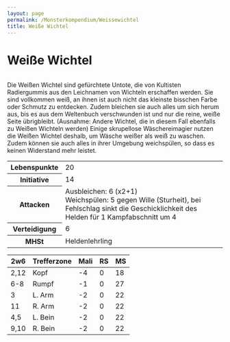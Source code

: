 ```yaml
---
layout: page
permalink: /Monsterkompendium/Weissewichtel
title: Weiße Wichtel
---
```


# Weiße Wichtel

<img alt="" src="{{ site.baseurl }}/assets/pics/weltenbuch/gallery/monster/tn2/weisserwichtel.jpg" />

Die Weißen Wichtel sind gefürchtete Untote, die von Kultisten Radiergummis aus den Leichnamen von Wichteln erschaffen werden. Sie sind vollkommen weiß, an ihnen ist auch nicht das kleinste bisschen Farbe oder Schmutz zu entdecken. Zudem bleichen sie auch alles um sich herum aus, bis es aus dem Weltenbuch verschwunden ist und nur die reine, weiße Seite übrigbleibt. (Ausnahme: Andere Wichtel, die in diesem Fall ebenfalls zu Weißen Wichteln werden) Einige skrupellose Wäschereimagier nutzen die Weißen Wichtel deshalb, um Wäsche weißer als weiß zu waschen. Zudem können sie auch alles in ihrer Umgebung weichspülen, so dass es keinen Widerstand mehr leistet.

<table>
<tbody>
<tr><th>Lebenspunkte</th><td>20</td></tr>
<tr><th>Initiative</th><td>14</td></tr>
<tr><th>Attacken</th><td>Ausbleichen: 6 (x2+1)<br/>
Weichspülen: 5 gegen Wille (Sturheit), bei Fehlschlag sinkt die Geschicklichkeit des Helden für 1 Kampfabschnitt um 4</td></tr>
<tr><th>Verteidigung</th><td>6</td></tr>
<tr><th>MHSt</th><td>Heldenlehrling</td></tr>
</tbody>
</table>
<table>
<thead>
<tr><th>2w6</th><th>Trefferzone</th><th>Mali</th><th>RS</th><th>MS</th></tr>
</thead>
<tbody>
<tr><td>2,12</td><td>Kopf</td><td>-4</td><td>0</td><td>18</td></tr>
<tr><td>6-8</td><td>Rumpf</td><td>-1</td><td>0</td><td>27</td></tr>
<tr><td>3</td><td>L. Arm</td><td>-2</td><td>0</td><td>22</td></tr>
<tr><td>11</td><td>R. Arm</td><td>-2</td><td>0</td><td>22</td></tr>
<tr><td>4,5</td><td>L. Bein</td><td>-2</td><td>0</td><td>22</td></tr>
<tr><td>9,10</td><td>R. Bein</td><td>-2</td><td>0</td><td>22</td></tr>
</tbody>
</table>
